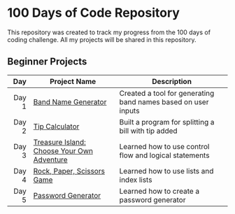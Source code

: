 # 100 Days of Code Repository

This repository was created to track my progress from the 100 days of coding challenge. All my projects will be shared in this repository.

## Beginner Projects

| Day | Project Name | Description|
|-----:|-------------|-------------|
| Day 1| [Band Name Generator](Day1-Band_Name_Generator)| Created a tool for generating band names based on user inputs|
|Day 2|[Tip Calculator](https://github.com/madelinecambo/100_Days_Of_Code_Python/tree/master/Day2-Tip_Calculator)| Built a program for splitting a bill with tip added|
|Day 3|[Treasure Island: Choose Your Own Adventure](https://github.com/madelinecambo/100_Days_Of_Code_Python/tree/master/Day3-Treasure_Island_Game)|Learned how to use control flow and logical statements|
|Day 4| [Rock, Paper, Scissors Game](https://github.com/madelinecambo/100_Days_Of_Code_Python/tree/master/Day4-Rock_Paper_Scissors_Game)|Learned how to use lists and index lists|
|Day 5|[Password Generator]()|Learned how to create a password generator|
